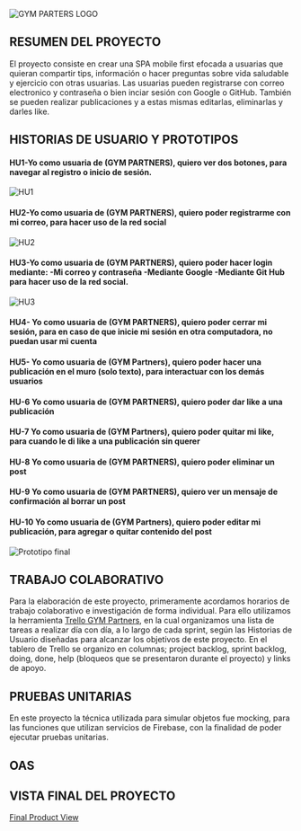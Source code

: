 
![GYM PARTERS LOGO](https://user-images.githubusercontent.com/64505620/194427186-88940883-3701-4a7b-809d-c9ecc01fae6d.png)

## RESUMEN DEL PROYECTO
El proyecto consiste en crear una SPA mobile first efocada a usuarias que quieran compartir tips, información o hacer preguntas sobre vida saludable y ejercicio
con otras usuarias.
Las usuarias pueden registrarse con correo electronico y contraseña o bien inciar sesión con Google o GitHub. También se pueden realizar publicaciones y a estas mismas
editarlas, eliminarlas y darles like.

## HISTORIAS DE USUARIO Y PROTOTIPOS
#### HU1-Yo como usuaria de (GYM PARTNERS), quiero ver dos botones, para navegar al registro o inicio de sesión.
![HU1](https://user-images.githubusercontent.com/64505620/194429397-04608b25-bd35-4485-96d1-cdcb0c4d55ec.png)
#### HU2-Yo como usuaria de (GYM PARTNERS), quiero poder registrarme con mi correo, para hacer uso de la red social
![HU2](https://user-images.githubusercontent.com/64505620/194429708-5809ec4f-c2e4-4b16-8a37-e9937c9551a5.png)
#### HU3-Yo como usuaria de (GYM PARTNERS), quiero poder hacer login mediante: -Mi correo y contraseña -Mediante Google -Mediante Git Hub para hacer uso de la red social.
![HU3](https://user-images.githubusercontent.com/64505620/194429911-7b088e8a-1f46-467e-84b4-cd89c45af8cf.png)
#### HU4- Yo como usuaria de (GYM PARTNERS), quiero poder cerrar mi sesión, para en caso de que inicie mi sesión en otra computadora, no puedan usar mi cuenta
#### HU5- Yo como usuaria de (GYM Partners), quiero poder hacer una publicación en el muro (solo texto), para interactuar con los demás usuarios
#### HU-6 Yo como usuaria de (GYM PARTNERS), quiero poder dar like a una publicación 
#### HU-7 Yo como usuaria de (GYM Partners), quiero poder quitar mi like, para cuando le di like a una publicación sin querer 
#### HU-8 Yo como usuaria de (GYM PARTNERS), quiero poder eliminar un post
#### HU-9 Yo como usuaria de (GYM PARTNERS), quiero ver un mensaje de confirmación al borrar un post
#### HU-10 Yo como usuaria de (GYM Partners), quiero poder editar mi publicación, para agregar o quitar contenido del post
![Prototipo final](https://user-images.githubusercontent.com/64505620/194431604-ef722d85-beef-42f1-a75d-befaa20bc575.png)

## TRABAJO COLABORATIVO
Para la elaboración de este proyecto, primeramente acordamos horarios de trabajo colaborativo e investigación de forma individual. Para ello utilizamos la herramienta [Trello GYM Partners](https://trello.com/b/fYiRWxfA/project-3-red-social), en la cual organizamos una lista de tareas a realizar día con día, a lo largo de cada sprint, según las Historias de Usuario diseñadas para alcanzar los objetivos de este proyecto.
En el tablero de Trello se organizo en columnas; project backlog, sprint backlog, doing, done, help (bloqueos que se presentaron durante el proyecto) y links de apoyo.
## PRUEBAS UNITARIAS
En este proyecto la técnica utilizada para simular objetos fue mocking, para las funciones que utilizan servicios de Firebase, con la finalidad de poder ejecutar pruebas unitarias.
## OAS

## VISTA FINAL DEL PROYECTO
[Final Product View](https://www.loom.com/share/918b291b00ae4429a6ad7e689f909098)
